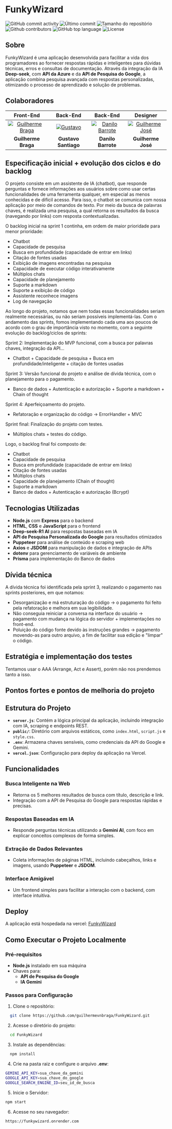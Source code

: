 # FunkyWizard

<div>
    <img alt="GitHub commit activity" src="https://img.shields.io/github/commit-activity/t/guilhermevnbraga/FunkyWizard">
    <img alt="Último commit" src="https://img.shields.io/github/last-commit/guilhermevnbraga/FunkyWizard">
    <img alt="Tamanho do repositório" src="https://img.shields.io/github/repo-size/guilhermevnbraga/FunkyWizard">
    <img alt="Github contributors" src="https://img.shields.io/github/contributors/guilhermevnbraga/FunkyWizard">
    <img alt="GitHub top language" src="https://img.shields.io/github/languages/top/guilhermevnbraga/FunkyWizard">
    <img alt="License" src="https://img.shields.io/github/license/guilhermevnbraga/FunkyWizard">
</div>

## Sobre

FunkyWizard é uma aplicação desenvolvida para facilitar a vida dos programadores ao fornecer respostas rápidas e inteligentes para dúvidas técnicas, erros e consultas de documentação. Através da integração da IA **Deep-seek**, com **API da Azure** e da **API de Pesquisa do Google**, a aplicação combina pesquisa avançada com respostas personalizadas, otimizando o processo de aprendizado e solução de problemas.

## Colaboradores

| Front-End | Back-End | Back-End | Designer |
|:---------:|:--------:|:--------:|:--------:|
| [![Guilherme Braga](https://avatars.githubusercontent.com/u/89932943?v=4)](https://github.com/guilhermevnbraga) | [![Gustavo](https://avatars.githubusercontent.com/u/110403830?v=4)](https://github.com/Gust4voSSM) | [![Danilo Barrote](https://avatars.githubusercontent.com/u/175836607?v=4)](https://github.com/danilobarrote) | [![Guilherme José](https://avatars.githubusercontent.com/u/175838250?v=4)](https://github.com/Guilhermejose749) |
|    **Guilherme Braga**    |    **Gustavo Santiago**    |    **Danilo Barrote**    |    **Guilherme José**    |

## Especificação inicial + evolução dos ciclos e do backlog

O projeto consiste em um assistente de IA (chatbot), que responde perguntas e fornece informações aos usuários sobre como usar certas funcionalidades de uma ferramenta qualquer, em especial as menos conhecidas e de difícil acesso. Para isso, o chatbot se comunica com nossa aplicação por meio de comandos de texto. Por meio da busca de palavras chaves, é realizada uma pesquisa, a qual retorna os resultados da busca (navegando por links) com resposta contextualizadas.

O backlog inicial na sprint 1 continha, em ordem de maior prioridade para menor prioridade:
- Chatbot
- Capacidade de pesquisa
- Busca em profundidade (capacidade de entrar em links)
- Citação de fontes usadas
- Exibição de imagens encontradas na pesquisa
- Capacidade de executar código interativamente
- Múltiplos chats
- Capacidade de planejamento
- Suporte a markdown
- Suporte a exibição de código
- Assistente reconhece imagens
- Log de navegação

Ao longo do projeto, notamos que nem todas essas funcionalidades seriam realmente necessárias, ou não seriam possíveis implementá-las.
Com o andamento das sprints, fomos implementando cada uma aos poucos de acordo com o grau de importância visto no momento, com a seguinte evolução do backlog/ciclos de sprints:

Sprint 2: 
Implementação do MVP funcional, com a busca por palavras chaves, integração da API...
- Chatbot + Capacidade de pesquisa + Busca em profundidade/inteligente + citação de fontes usadas
  
Sprint 3:
Versão funcional do projeto e análise de dívida técnica, com o planejamento para o pagamento.
- Banco de dados + Autenticação e autorização + Suporte a markdown + Chain of thought
  
Sprint 4:
Aperfeiçoamento do projeto.
- Refatoração e organização do código -> ErrorHandler + MVC

Sprint final: 
Finalização do projeto com testes.
- Múltiplos chats + testes do código.


Logo, o backlog final foi composto de:
- Chatbot
- Capacidade de pesquisa
- Busca em profundidade (capacidade de entrar em links)
- Citação de fontes usadas
- Múltiplos chats
- Capacidade de planejamento (Chain of thought)
- Suporte a markdown
- Banco de dados + Autenticação e autorização (Bcrypt)


## Tecnologias Utilizadas

-   **Node.js** com **Express** para o backend
-   **HTML**, **CSS** e **JavaScript** para o frontend
-   **Deep-seek-R1 AI** para respostas baseadas em IA
-   **API de Pesquisa Personalizada do Google** para resultados otimizados
-   **Puppeteer** para análise de conteúdo e scraping web
-   **Axios** e **JSDOM** para manipulação de dados e integração de APIs
-   **dotenv** para gerenciamento de variáveis de ambiente
-   **Prisma** para implementação do Banco de dados

## Dívida técnica

A dívida técnica foi identificada pela sprint 3, realizando o pagamento nas sprints posteriores, em que notamos:
- Desorganização e má estruturação do código -> o pagamento foi feito pela refatoração e melhora em sua legibilidade.
- Não conseguia reiniciar a conversa na interface do usuário -> pagamento com mudança na lógica do servidor + implementações no front-end.
- Poluição do código fonte devido às instruções grandes -> pagamento movendo-as para outro arquivo, a fim de facilitar sua edição e "limpar" o código.

## Estratégia e implementação dos testes

Tentamos usar o AAA (Arrange, Act e Assert), porém não nos prendemos tanto a isso.


## Pontos fortes e pontos de melhoria do projeto



## Estrutura do Projeto

-   **`server.js`**: Contém a lógica principal da aplicação, incluindo integração com IA, scraping e endpoints REST.
-   **`public/`**: Diretório com arquivos estáticos, como `index.html`, `script.js` e `style.css`.
-   **`.env`**: Armazena chaves sensíveis, como credenciais da API do Google e Gemini.
-   **`vercel.json`**: Configuração para deploy da aplicação na Vercel.

## Funcionalidades

### Busca Inteligente na Web

-   Retorna os 5 melhores resultados de busca com título, descrição e link.
-   Integração com a API de Pesquisa do Google para respostas rápidas e precisas.

### Respostas Baseadas em IA

-   Responde perguntas técnicas utilizando a **Gemini AI**, com foco em explicar conceitos complexos de forma simples.

### Extração de Dados Relevantes

-   Coleta informações de páginas HTML, incluindo cabeçalhos, links e imagens, usando **Puppeteer** e **JSDOM**.

### Interface Amigável

-   Um frontend simples para facilitar a interação com o backend, com interface intuitiva.

## Deploy

A aplicação está hospedada na vercel: [FunkyWizard](https://funkywizard.onrender.com/)

## Como Executar o Projeto Localmente

### Pré-requisitos

-   **Node.js** instalado em sua máquina
-   Chaves para:
    -   **API de Pesquisa do Google**
    -   **IA Gemini**

### Passos para Configuração

1. Clone o repositório:

```bash
  git clone https://github.com/guilhermevnbraga/FunkyWizard.git
```

2. Acesse o diretório do projeto:

```bash
  cd FunkyWizard
```

3. Instale as dependências:

```bash
  npm install
```

4. Crie na pasta raiz e configure o arquivo **.env**:

```bash
GEMINI_API_KEY=sua_chave_da_gemini
GOOGLE_API_KEY=sua_chave_do_google
GOOGLE_SEARCH_ENGINE_ID=seu_id_de_busca
```

5. Inicie o Servidor:

```bash
npm start
```

6.  Acesse no seu navegador:

```bash
https://funkywizard.onrender.com
```
